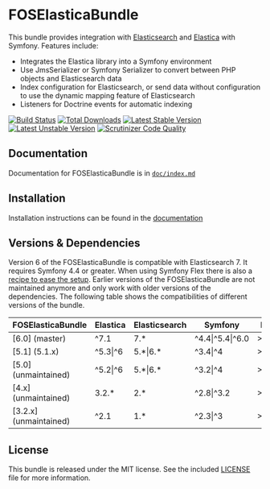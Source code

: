 FOSElasticaBundle
=================

This bundle provides integration with [Elasticsearch](http://www.elasticsearch.org) and [Elastica](https://github.com/ruflin/Elastica) with
Symfony. Features include:

- Integrates the Elastica library into a Symfony environment
- Use JmsSerializer or Symfony Serializer to convert between PHP objects and Elasticsearch data
- Index configuration for Elasticsearch, or send data without configuration to use the dynamic mapping feature of Elasticsearch
- Listeners for Doctrine events for automatic indexing

[![Build Status](https://github.com/FriendsOfSymfony/FOSElasticaBundle/workflows/Continuous%20integration/badge.svg?branch=master)](https://github.com/FriendsOfSymfony/FOSElasticaBundle/actions?query=workflow%3A%22Continuous%20integration%22%20branch%3Amaster)
[![Total Downloads](https://poser.pugx.org/friendsofsymfony/elastica-bundle/downloads.png)](https://packagist.org/packages/friendsofsymfony/elastica-bundle)
[![Latest Stable Version](https://poser.pugx.org/friendsofsymfony/elastica-bundle/v/stable.png)](https://packagist.org/packages/friendsofsymfony/elastica-bundle)
[![Latest Unstable Version](https://poser.pugx.org/friendsofsymfony/elastica-bundle/v/unstable.svg)](https://packagist.org/packages/friendsofsymfony/elastica-bundle)
[![Scrutinizer Code Quality](https://scrutinizer-ci.com/g/FriendsOfSymfony/FOSElasticaBundle/badges/quality-score.png?b=master)](https://scrutinizer-ci.com/g/FriendsOfSymfony/FOSElasticaBundle/?branch=master)

Documentation
-------------

Documentation for FOSElasticaBundle is in [`doc/index.md`](doc/index.md)

Installation
------------

Installation instructions can be found in the [documentation](doc/setup.md)

Versions & Dependencies
-----------------------

Version 6 of the FOSElasticaBundle is compatible with Elasticsearch 7. It requires Symfony 4.4 or greater. When using
Symfony Flex there is also a [recipe to ease the setup](https://github.com/symfony/recipes-contrib/tree/master/friendsofsymfony/elastica-bundle/5.0).
Earlier versions of the FOSElasticaBundle are not maintained anymore and only work with older versions of the dependencies.
The following table shows the compatibilities of different versions of the bundle.

| FOSElasticaBundle                                                                       | Elastica | Elasticsearch | Symfony    | PHP   |
| --------------------------------------------------------------------------------------- | ---------| ------------- | ---------- | ----- |
| [6.0] (master)                                                                          | ^7.1     | 7.\*          | ^4.4\|^5.4\|^6.0 | >=7.4 |
| [5.1] (5.1.x)                                                                           | ^5.3\|^6 | 5.\*\|6.\*    | ^3.4\|^4   | >=7.1 |
| [5.0] (unmaintained)                                                                    | ^5.2\|^6 | 5.\*\|6.\*    | ^3.2\|^4   | >=5.6 |
| [4.x] (unmaintained)                                                                    | 3.2.\*   | 2.\*          | ^2.8\|^3.2 | >=5.5 |
| [3.2.x] (unmaintained)                                                                  | ^2.1     | 1.\*          | ^2.3\|^3   | >=5.3 |

License
-------

This bundle is released under the MIT license. See the included [LICENSE](LICENSE) file for more information.
